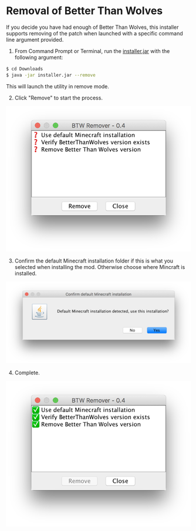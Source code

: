 # Removal of Better Than Wolves

If you decide you have had enough of Better Than Wolves, this
installer supports removing of the patch when launched with a 
specific command line argument provided.

1) From Command Prompt or Terminal, run the [installer.jar](https://bitbucket.org/rwapshott/btw-installer/downloads/installer.jar)
with the following argument:

```bash
$ cd Downloads
$ java -jar installer.jar --remove
```

This will launch the utility in remove mode.

2) Click "Remove" to start the process.

![Start](images/patch-remove-start.png)

3) Confirm the default Minecraft installation folder if this is what
you selected when installing the mod. Otherwise choose where Mincraft
is installed.

![Default](images/select-mc-home-default.png)

4) Complete.

![Complete](images/patch-remove-complete.png)